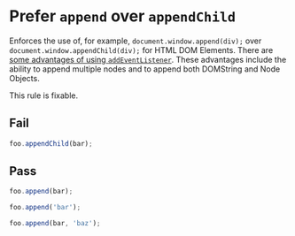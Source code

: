 # Prefer `append` over `appendChild`

Enforces the use of, for example, `document.window.append(div);` over `document.window.appendChild(div);` for HTML DOM Elements. There are [some advantages of using `addEventListener`](https://developer.mozilla.org/en-US/docs/Web/API/ParentNode/append). These advantages include the ability to append multiple nodes and to append both DOMString and Node Objects.

This rule is fixable.


## Fail

```js
foo.appendChild(bar);
```

## Pass

```js
foo.append(bar);
```

```js
foo.append('bar');
```

```js
foo.append(bar, 'baz');
```
